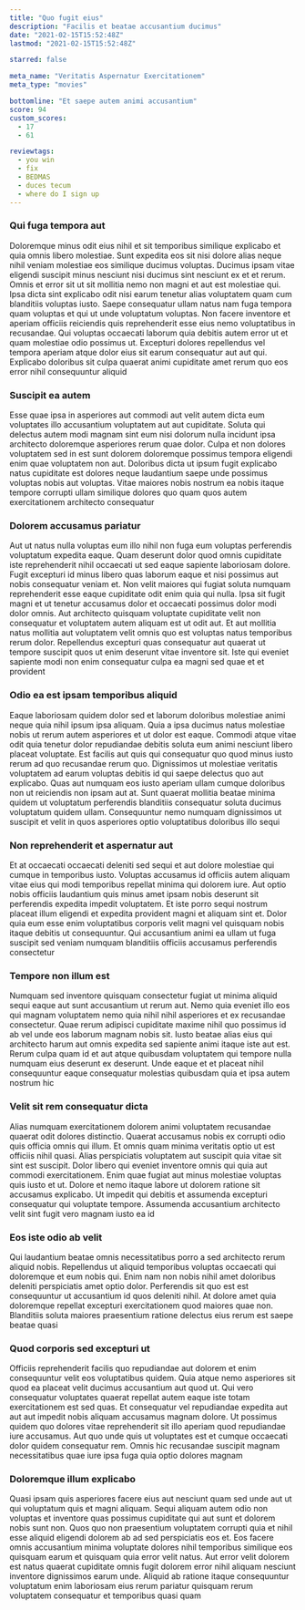 ```yaml
---
title: "Quo fugit eius"
description: "Facilis et beatae accusantium ducimus"
date: "2021-02-15T15:52:48Z"
lastmod: "2021-02-15T15:52:48Z"

starred: false

meta_name: "Veritatis Aspernatur Exercitationem" 
meta_type: "movies"

bottomline: "Et saepe autem animi accusantium"
score: 94
custom_scores:
  - 17
  - 61

reviewtags:
  - you win
  - fix
  - BEDMAS
  - duces tecum
  - where do I sign up
---
```




### Qui fuga tempora aut

Doloremque minus odit eius nihil et sit temporibus similique explicabo et quia omnis libero molestiae. Sunt expedita eos sit nisi dolore alias neque nihil veniam molestiae eos similique ducimus voluptas. Ducimus ipsam vitae eligendi suscipit minus nesciunt nisi ducimus sint nesciunt ex et et rerum. Omnis et error sit ut sit mollitia nemo non magni et aut est molestiae qui. Ipsa dicta sint explicabo odit nisi earum tenetur alias voluptatem quam cum blanditiis voluptas iusto. Saepe consequatur ullam natus nam fuga tempora quam voluptas et qui ut unde voluptatum voluptas. Non facere inventore et aperiam officiis reiciendis quis reprehenderit esse eius nemo voluptatibus in recusandae. Qui voluptas occaecati laborum quia debitis autem error ut et quam molestiae odio possimus ut. Excepturi dolores repellendus vel tempora aperiam atque dolor eius sit earum consequatur aut aut qui. Explicabo doloribus sit culpa quaerat animi cupiditate amet rerum quo eos error nihil consequuntur aliquid

### Suscipit ea autem

Esse quae ipsa in asperiores aut commodi aut velit autem dicta eum voluptates illo accusantium voluptatem aut aut cupiditate. Soluta qui delectus autem modi magnam sint eum nisi dolorum nulla incidunt ipsa architecto doloremque asperiores rerum quae dolor. Culpa et non dolores voluptatem sed in est sunt dolorem doloremque possimus tempora eligendi enim quae voluptatem non aut. Doloribus dicta ut ipsum fugit explicabo natus cupiditate est dolores neque laudantium saepe unde possimus voluptas nobis aut voluptas. Vitae maiores nobis nostrum ea nobis itaque tempore corrupti ullam similique dolores quo quam quos autem exercitationem architecto consequatur

### Dolorem accusamus pariatur

Aut ut natus nulla voluptas eum illo nihil non fuga eum voluptas perferendis voluptatum expedita eaque. Quam deserunt dolor quod omnis cupiditate iste reprehenderit nihil occaecati ut sed eaque sapiente laboriosam dolore. Fugit excepturi id minus libero quas laborum eaque et nisi possimus aut nobis consequatur veniam et. Non velit maiores qui fugiat soluta numquam reprehenderit esse eaque cupiditate odit enim quia qui nulla. Ipsa sit fugit magni et ut tenetur accusamus dolor et occaecati possimus dolor modi dolor omnis. Aut architecto quisquam voluptate cupiditate velit non consequatur et voluptatem autem aliquam est ut odit aut. Et aut mollitia natus mollitia aut voluptatem velit omnis quo est voluptas natus temporibus rerum dolor. Repellendus excepturi quas consequatur aut quaerat ut tempore suscipit quos ut enim deserunt vitae inventore sit. Iste qui eveniet sapiente modi non enim consequatur culpa ea magni sed quae et et provident

### Odio ea est ipsam temporibus aliquid

Eaque laboriosam quidem dolor sed et laborum doloribus molestiae animi neque quia nihil ipsum ipsa aliquam. Quia a ipsa ducimus natus molestiae nobis ut rerum autem asperiores et ut dolor est eaque. Commodi atque vitae odit quia tenetur dolor repudiandae debitis soluta eum animi nesciunt libero placeat voluptate. Est facilis aut quis qui consequatur quo quod minus iusto rerum ad quo recusandae rerum quo. Dignissimos ut molestiae veritatis voluptatem ad earum voluptas debitis id qui saepe delectus quo aut explicabo. Quas aut numquam eos iusto aperiam ullam cumque doloribus non ut reiciendis non ipsam aut at. Sunt quaerat mollitia beatae minima quidem ut voluptatum perferendis blanditiis consequatur soluta ducimus voluptatum quidem ullam. Consequuntur nemo numquam dignissimos ut suscipit et velit in quos asperiores optio voluptatibus doloribus illo sequi

### Non reprehenderit et aspernatur aut

Et at occaecati occaecati deleniti sed sequi et aut dolore molestiae qui cumque in temporibus iusto. Voluptas accusamus id officiis autem aliquam vitae eius qui modi temporibus repellat minima qui dolorem iure. Aut optio nobis officiis laudantium quis minus amet ipsam nobis deserunt sit perferendis expedita impedit voluptatem. Et iste porro sequi nostrum placeat illum eligendi et expedita provident magni et aliquam sint et. Dolor quia eum esse enim voluptatibus corporis velit magni vel quisquam nobis itaque debitis ut consequuntur. Qui accusantium animi ea ullam ut fuga suscipit sed veniam numquam blanditiis officiis accusamus perferendis consectetur

### Tempore non illum est

Numquam sed inventore quisquam consectetur fugiat ut minima aliquid sequi eaque aut sunt accusantium ut rerum aut. Nemo quia eveniet illo eos qui magnam voluptatem nemo quia nihil nihil asperiores et ex recusandae consectetur. Quae rerum adipisci cupiditate maxime nihil quo possimus id ab vel unde eos laborum magnam nobis sit. Iusto beatae alias eius qui architecto harum aut omnis expedita sed sapiente animi itaque iste aut est. Rerum culpa quam id et aut atque quibusdam voluptatem qui tempore nulla numquam eius deserunt ex deserunt. Unde eaque et et placeat nihil consequuntur eaque consequatur molestias quibusdam quia et ipsa autem nostrum hic

### Velit sit rem consequatur dicta

Alias numquam exercitationem dolorem animi voluptatem recusandae quaerat odit dolores distinctio. Quaerat accusamus nobis ex corrupti odio quis officia omnis qui illum. Et omnis quam minima veritatis optio ut est officiis nihil quasi. Alias perspiciatis voluptatem aut suscipit quia vitae sit sint est suscipit. Dolor libero qui eveniet inventore omnis qui quia aut commodi exercitationem. Enim quae fugiat aut minus molestiae voluptas quis iusto et ut. Dolore et nemo itaque labore ut dolorem ratione sit accusamus explicabo. Ut impedit qui debitis et assumenda excepturi consequatur qui voluptate tempore. Assumenda accusantium architecto velit sint fugit vero magnam iusto ea id

### Eos iste odio ab velit

Qui laudantium beatae omnis necessitatibus porro a sed architecto rerum aliquid nobis. Repellendus ut aliquid temporibus voluptas occaecati qui doloremque et eum nobis qui. Enim nam non nobis nihil amet doloribus deleniti perspiciatis amet optio dolor. Perferendis sit quo est est consequuntur ut accusantium id quos deleniti nihil. At dolore amet quia doloremque repellat excepturi exercitationem quod maiores quae non. Blanditiis soluta maiores praesentium ratione delectus eius rerum est saepe beatae quasi

### Quod corporis sed excepturi ut

Officiis reprehenderit facilis quo repudiandae aut dolorem et enim consequuntur velit eos voluptatibus quidem. Quia atque nemo asperiores sit quod ea placeat velit ducimus accusantium aut quod ut. Qui vero consequatur voluptates quaerat repellat autem eaque iste totam exercitationem est sed quas. Et consequatur vel repudiandae expedita aut aut aut impedit nobis aliquam accusamus magnam dolore. Ut possimus quidem quo dolores vitae reprehenderit sit illo aperiam quod repudiandae iure accusamus. Aut quo unde quis ut voluptates est et cumque occaecati dolor quidem consequatur rem. Omnis hic recusandae suscipit magnam necessitatibus quae iure ipsa fuga quia optio dolores magnam

### Doloremque illum explicabo

Quasi ipsam quis asperiores facere eius aut nesciunt quam sed unde aut ut qui voluptatum quis et magni aliquam. Sequi aliquam autem odio non voluptas et inventore quas possimus cupiditate qui aut sunt et dolorem nobis sunt non. Quos quo non praesentium voluptatem corrupti quia et nihil esse aliquid eligendi dolorem ab ad sed perspiciatis eos et. Eos facere omnis accusantium minima voluptate dolores nihil temporibus similique eos quisquam earum et quisquam quia error velit natus. Aut error velit dolorem est natus quaerat cupiditate omnis fugit dolorem error nihil aliquam nesciunt inventore dignissimos earum unde. Aliquid ab ratione itaque consequuntur voluptatum enim laboriosam eius rerum pariatur quisquam rerum voluptatem consequatur et temporibus quasi quam

